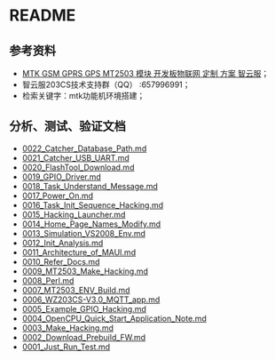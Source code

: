 # README

## 参考资料

* [MTK GSM GPRS GPS MT2503 模块 开发板物联网 定制 方案 智云服](https://item.taobao.com/item.htm?spm=a230r.1.14.13.3b5a1defjoIovk&id=564119400071&ns=1&abbucket=19#detail)；
* 智云服203CS技术支持群（QQ） :657996991；
* 检索关键字：mtk功能机环境搭建；

## 分析、测试、验证文档

* [0022_Catcher_Database_Path.md](./docs/0022_Catcher_Database_Path.md)
* [0021_Catcher_USB_UART.md](./docs/0021_Catcher_USB_UART.md)
* [0020_FlashTool_Download.md](./docs/0020_FlashTool_Download.md)
* [0019_GPIO_Driver.md](./docs/0019_GPIO_Driver.md)
* [0018_Task_Understand_Message.md](./docs/0018_Task_Understand_Message.md)
* [0017_Power_On.md](./docs/0017_Power_On.md)
* [0016_Task_Init_Sequence_Hacking.md](./docs/0016_Task_Init_Sequence_Hacking.md)
* [0015_Hacking_Launcher.md](./docs/0015_Hacking_Launcher.md)
* [0014_Home_Page_Names_Modify.md](./docs/0014_Home_Page_Names_Modify.md)
* [0013_Simulation_VS2008_Env.md](./docs/0013_Simulation_VS2008_Env.md)
* [0012_Init_Analysis.md](./docs/0012_Init_Analysis.md)
* [0011_Architecture_of_MAUI.md](./docs/0011_Architecture_of_MAUI.md)
* [0010_Refer_Docs.md](./docs/0010_Refer_Docs.md)
* [0009_MT2503_Make_Hacking.md](./docs/0009_MT2503_Make_Hacking.md)
* [0008_Perl.md](./docs/0008_Perl.md)
* [0007_MT2503_ENV_Build.md](./docs/0007_MT2503_ENV_Build.md)
* [0006_WZ203CS-V3.0_MQTT_app.md](./docs/0006_WZ203CS-V3.0_MQTT_app.md)
* [0005_Example_GPIO_Hacking.md](docs/0005_Example_GPIO_Hacking.md)
* [0004_OpenCPU_Quick_Start_Application_Note.md](docs/0004_OpenCPU_Quick_Start_Application_Note.md)
* [0003_Make_Hacking.md](docs/0003_Make_Hacking.md)
* [0002_Download_Prebuild_FW.md](docs/0002_Download_Prebuild_FW.md)
* [0001_Just_Run_Test.md](docs/0001_Just_Run_Test.md)
